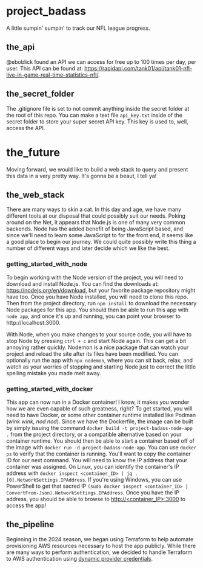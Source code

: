 # project_badass

A little sumpin' sumpin' to track our NFL league progress.

## the_api

@eboblick found an API we can access for free up to 100 times per day, per user. This API can be found at: https://rapidapi.com/tank01/api/tank01-nfl-live-in-game-real-time-statistics-nfl/. 

## the_secret_folder

The .gitignore file is set to not commit anything inside the secret folder at the root of this repo. You can make a text file `api_key.txt` inside of the secret folder to store your super secret API key. This key is used to, well, access the API.

# the_future

Moving forward, we would like to build a web stack to query and present this data in a very pretty way. It's gonna be a beaut, I tell ya!

## the_web_stack

There are many ways to skin a cat. In this day and age, we have many different tools at our disposal that could possibly suit our needs. Poking around on the Net, it appears that Node.js is one of many very common backends. Node has the added benefit of being JavaScript based, and since we'll need to learn some JavaScript to for the front end, it seems like a good place to begin our journey. We could quite possibly write this thing a number of different ways and later decide which we like the best.

### getting_started_with_node

To begin working with the Node version of the project, you will need to download and install Node.js. You can find the downloads at: https://nodejs.org/en/download, but your favorite package repository might have too. Once you have Node installed, you will need to clone this repo. Then from the project directory, run `npm install` to download the necessary Node packages for this app. You should then be able to run this app with `node app`, and once it's up and running, you can point your browser to http://localhost:3000.

With Node, when you make changes to your source code, you will have to stop Node by pressing `ctrl + c` and start Node again. This can get a bit annoying rather quickly. Nodemon is a nice package that can watch your project and reload the site after its files have been modified. You can optionally run the app with `npx nodemon`, where you can sit back, relax, and watch as your worries of stopping and starting Node just to correct the little spelling mistake you made melt away.

### getting_started_with_docker

This app can now run in a Docker container! I know, it makes you wonder how we are even capable of such greatness, right? To get started, you will need to have Docker, or some other container runtime installed like Podman (_wink wink, nod nod_). Since we have the Dockerfile, the image can be built by simply issuing the command `docker build -t project-badass-node-app .` from the project directory, or a compatible alternative based on your container runtime. You should then be able to start a container based off of the image with `docker run -d project-badass-node-app`. You can use `docker ps` to verify that the container is running. You'll want to copy the container ID for our next command. You will need to know the IP address that your container was assigned. On Linux, you can identify the container's IP address with `docker inspect <container_ID> | jq .[0].NetworkSettings.IPAddress`. If you're using Windows, you can use PowerShell to get that sacred IP `(sudo docker inspect <container_ID> | ConvertFrom-Json).NetworkSettings.IPAddress`. Once you have the IP address, you should be able to browse to [http://<container_IP>:3000](http://<container_IP>:3000) to access the app!

## the_pipeline ##

Beginning in the 2024 season, we began using Terraform to help automate provisioning AWS resources necessary to host the app publicly. While there are many ways to perform authentication, we decided to handle Terraform to AWS authentication using [dynamic provider credentials](https://aws.amazon.com/blogs/apn/simplify-and-secure-terraform-workflows-on-aws-with-dynamic-provider-credentials/).